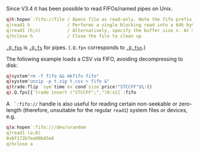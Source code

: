 Since V3.4 it has been possible to read FIFOs/named pipes on Unix.
```q
q)h:hopen`:fifo://file / Opens file as read-only. Note the fifo prefix
q)read1 h              / Performs a single blocking read into a 64k byte buffer. Returns empty byte vector on eof
q)read1 (h;n)          / Alternatively, specify the buffer size n. At most, n bytes will be read, perhaps fewer
q)hclose h             / Close the file to clean up
```
[`.Q.fps`](/ref/dotq/#qfps-streaming-algorithm "streaming algorithm") is [`.Q.fs`](/ref/dotq/#qfs-streaming-algorithm "streaming algorithm") for pipes. 
(`.Q.fpn` corresponds to [`.Q.fsn`](/ref/dotq/#qfsn-streaming-algorithm "streaming algorithm").) <!-- FIXME link to /ref/dotq/#qfsn-streaming-algorithm -->

The following example loads a CSV via FIFO, avoiding decompressing to disk:
```q
q)system"rm -f fifo && mkfifo fifo"
q)system"unzip -p t.zip t.csv > fifo &"
q)trade:flip `sym`time`ex`cond`size`price!"STCCFF"$\:()
q).Q.fps[{`trade insert ("STCCFF";",")0:x}]`:fifo
```
A `` `:fifo://`` handle is also useful for reading certain non-seekable or zero-length (therefore, unsuitable for the regular `read1`) system files or devices, e.g.
```q
q)a:hopen`:fifo:///dev/urandom
q)read1 (a;8)
0x8f172b7ea00b85e6
q)hclose a
```